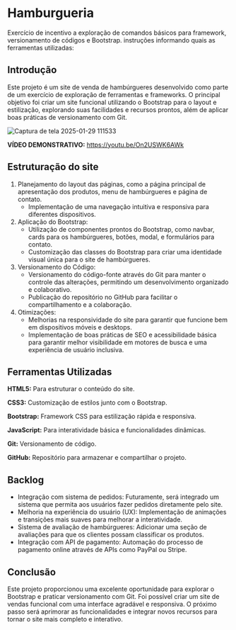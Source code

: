 # Hamburgueria
Exercício de incentivo a exploração de comandos básicos para framework, versionamento de códigos e Bootstrap. instruções informando quais as ferramentas utilizadas:
## Introdução
Este projeto é um site de venda de hambúrgueres desenvolvido como parte de um exercício de exploração de ferramentas e frameworks. O principal objetivo foi criar um site funcional utilizando o Bootstrap para o layout e estilização, explorando suas facilidades e recursos prontos, além de aplicar boas práticas de versionamento com Git.

![Captura de tela 2025-01-29 111533](https://github.com/user-attachments/assets/3e8e9970-6b83-4e88-868c-a0b7c94c7566)

**VÍDEO DEMONSTRATIVO:** 
https://youtu.be/On2USWK6AWk

## Estruturação do site

1. Planejamento do layout das páginas, como a página principal de apresentação dos produtos, menu de hambúrgueres e página de contato.
    -  Implementação de uma navegação intuitiva e responsiva para diferentes dispositivos.
2. Aplicação do Bootstrap:
    - Utilização de componentes prontos do Bootstrap, como navbar, cards para os hambúrgueres, botões, modal, e formulários para contato.
    - Customização das classes do Bootstrap para criar uma identidade visual única para o site de hambúrgueres.
3. Versionamento do Código:
    - Versionamento do código-fonte através do Git para manter o controle das alterações, permitindo um desenvolvimento organizado e colaborativo.
    - Publicação do repositório no GitHub para facilitar o compartilhamento e a colaboração.
4. Otimizações:
    - Melhorias na responsividade do site para garantir que funcione bem em dispositivos móveis e desktops.
    - Implementação de boas práticas de SEO e acessibilidade básica para garantir melhor visibilidade em motores de busca e uma experiência de usuário inclusiva.
## Ferramentas Utilizadas
**HTML5:** Para estruturar o conteúdo do site.

**CSS3:** Customização de estilos junto com o Bootstrap.

**Bootstrap:** Framework CSS para estilização rápida e responsiva.

**JavaScript:** Para interatividade básica e funcionalidades dinâmicas.

**Git:** Versionamento de código.

**GitHub:** Repositório para armazenar e compartilhar o projeto.

## Backlog
- Integração com sistema de pedidos: Futuramente, será integrado um sistema que permita aos usuários fazer pedidos diretamente pelo site.
- Melhoria na experiência do usuário (UX): Implementação de animações e transições mais suaves para melhorar a interatividade.
- Sistema de avaliação de hambúrgueres: Adicionar uma seção de avaliações para que os clientes possam classificar os produtos.
- Integração com API de pagamento: Automação do processo de pagamento online através de APIs como PayPal ou Stripe.
## Conclusão
Este projeto proporcionou uma excelente oportunidade para explorar o Bootstrap e praticar versionamento com Git. Foi possível criar um site de vendas funcional com uma interface agradável e responsiva. O próximo passo será aprimorar as funcionalidades e integrar novos recursos para tornar o site mais completo e interativo.


